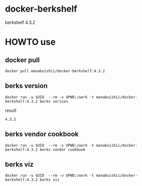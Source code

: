 # docker-berkshelf

berkshelf 4.3.2

# HOWTO use

## docker pull

```
docker pull manabuishii/docker-berkshelf:4.3.2
```

## berks version

```
docker run -u $UID  --rm -v $PWD:/work -t manabuishii/docker-berkshelf:4.3.2 berks version
```

result

```
4.3.2
```


## berks vendor cookbook

```
docker run -u $UID  --rm -v $PWD:/work -t manabuishii/docker-berkshelf:4.3.2 berks vendor cookbook
```

## berks viz

```
docker run -u $UID  --rm -v $PWD:/work -t manabuishii/docker-berkshelf:4.3.2 berks viz
```
